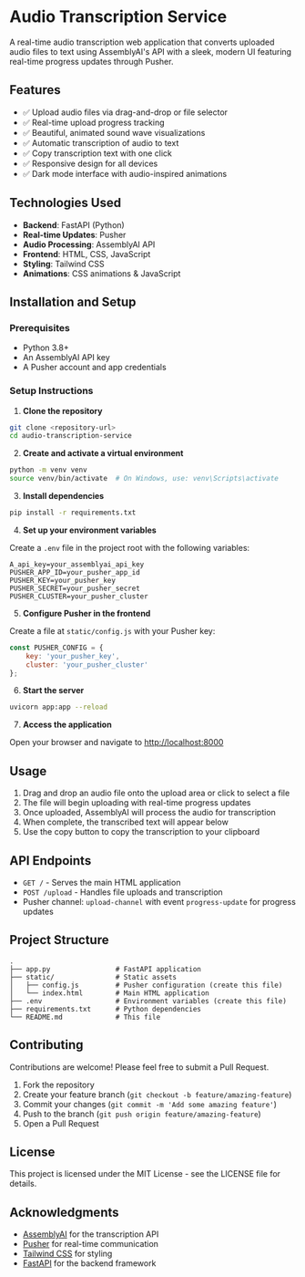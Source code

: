 # Audio Transcription Service

A real-time audio transcription web application that converts uploaded audio files to text using AssemblyAI's API with a sleek, modern UI featuring real-time progress updates through Pusher.

## Features

- ✅ Upload audio files via drag-and-drop or file selector
- ✅ Real-time upload progress tracking
- ✅ Beautiful, animated sound wave visualizations
- ✅ Automatic transcription of audio to text
- ✅ Copy transcription text with one click
- ✅ Responsive design for all devices
- ✅ Dark mode interface with audio-inspired animations

## Technologies Used

- **Backend**: FastAPI (Python)
- **Real-time Updates**: Pusher
- **Audio Processing**: AssemblyAI API
- **Frontend**: HTML, CSS, JavaScript
- **Styling**: Tailwind CSS
- **Animations**: CSS animations & JavaScript

## Installation and Setup

### Prerequisites

- Python 3.8+
- An AssemblyAI API key
- A Pusher account and app credentials

### Setup Instructions

1. **Clone the repository**

```bash
git clone <repository-url>
cd audio-transcription-service
```

2. **Create and activate a virtual environment**

```bash
python -m venv venv
source venv/bin/activate  # On Windows, use: venv\Scripts\activate
```

3. **Install dependencies**

```bash
pip install -r requirements.txt
```

4. **Set up your environment variables**

Create a `.env` file in the project root with the following variables:

```
A_api_key=your_assemblyai_api_key
PUSHER_APP_ID=your_pusher_app_id
PUSHER_KEY=your_pusher_key
PUSHER_SECRET=your_pusher_secret
PUSHER_CLUSTER=your_pusher_cluster
```

5. **Configure Pusher in the frontend**

Create a file at `static/config.js` with your Pusher key:

```javascript
const PUSHER_CONFIG = {
    key: 'your_pusher_key',
    cluster: 'your_pusher_cluster'
};
```

6. **Start the server**

```bash
uvicorn app:app --reload
```

7. **Access the application**

Open your browser and navigate to [http://localhost:8000](http://localhost:8000)

## Usage

1. Drag and drop an audio file onto the upload area or click to select a file
2. The file will begin uploading with real-time progress updates
3. Once uploaded, AssemblyAI will process the audio for transcription
4. When complete, the transcribed text will appear below
5. Use the copy button to copy the transcription to your clipboard

## API Endpoints

- `GET /` - Serves the main HTML application
- `POST /upload` - Handles file uploads and transcription
- Pusher channel: `upload-channel` with event `progress-update` for progress updates

## Project Structure

```
.
├── app.py                # FastAPI application
├── static/               # Static assets
│   ├── config.js         # Pusher configuration (create this file)
│   └── index.html        # Main HTML application
├── .env                  # Environment variables (create this file)
├── requirements.txt      # Python dependencies
└── README.md             # This file
```

## Contributing

Contributions are welcome! Please feel free to submit a Pull Request.

1. Fork the repository
2. Create your feature branch (`git checkout -b feature/amazing-feature`)
3. Commit your changes (`git commit -m 'Add some amazing feature'`)
4. Push to the branch (`git push origin feature/amazing-feature`)
5. Open a Pull Request

## License

This project is licensed under the MIT License - see the LICENSE file for details.

## Acknowledgments

- [AssemblyAI](https://www.assemblyai.com/) for the transcription API
- [Pusher](https://pusher.com/) for real-time communication
- [Tailwind CSS](https://tailwindcss.com/) for styling
- [FastAPI](https://fastapi.tiangolo.com/) for the backend framework 
